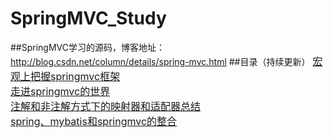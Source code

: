# SpringMVC_Study
##SpringMVC学习的源码，博客地址：http://blog.csdn.net/column/details/spring-mvc.html
##目录（持续更新） 
<font size=3>[宏观上把握springmvc框架](http://blog.csdn.net/eson_15/article/details/51689023)
<br/><font size=3>[走进springmvc的世界](http://blog.csdn.net/eson_15/article/details/51689648)
<br/><font size=3>[注解和非注解方式下的映射器和适配器总结](http://blog.csdn.net/eson_15/article/details/51699103)
<br/><font size=3>[spring、mybatis和springmvc的整合](http://blog.csdn.net/eson_15/article/details/51700519)
